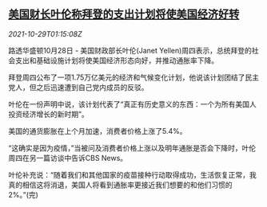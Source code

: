 <!--1635471062000-->
[美国财长叶伦称拜登的支出计划将使美国经济好转](https://cn.reuters.com/article/us-yellen-biden-expenditure-bill-1029-idCNKBS2HJ04M)
------

<div><i>2021-10-29T01:15:08Z</i></div><p>路透华盛顿10月28日 - 美国财政部长叶伦(Janet Yellen)周四表示，总统拜登的社会支出和基础设施计划将使美国经济形态向好，并推动通胀率下降。</p><p>拜登周四公布了一项1.75万亿美元的经济和气候变化计划，他说该计划团结了民主党人，但之后迅速遭到自己党内成员的反驳。</p><p>叶伦在一份声明中说，该计划代表了“真正有历史意义的东西：一个为所有美国人投资经济增长的新时期”。</p><p>美国的通货膨胀在上个月加速，消费者价格上涨了5.4%。</p><p>“这确实是因为疫情，”当被问及消费者价格上涨以及明年通胀是否会下降时，叶伦周四在另一篇访谈中告诉CBS News。</p><p>叶伦补充说：“随着我们和其他国家的疫苗接种行动取得成功，生活恢复正常，我真的相信这将消退，美国人将看到通胀率更接近我们想要的和他们习惯的2%。”(完)</p>
